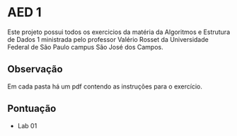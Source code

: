 # AED 1
Este projeto possui todos os exercicios da matéria da Algoritmos e Estrutura de Dados 1 ministrada pelo professor Valério Rosset da Universidade Federal de São Paulo campus São José dos Campos.

## Observação
Em cada pasta há um pdf contendo as instruções para o exercício.

## Pontuação
* Lab 01
